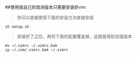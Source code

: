 ##使用我自己的改进版本只需要安装好vim

>你可以直接使用下面的安装方法直接安装

```
sh setup.sh
```
>安装好了之后，再将下面的配置覆盖掉，这就是得到加强版本

```
mv ~/.vimrc ~/.vimrc.bak
cp ~/.vim/.vimrc.bak ~/.vimrc
```
